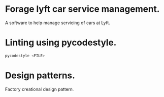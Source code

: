 # Forage lyft car service management.
A software to help manage servicing of cars at Lyft.

# Linting using pycodestyle.
```bash
pycodestyle <FILE>
```

# Design patterns.
Factory creational design pattern.
